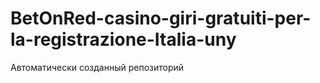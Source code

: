 # BetOnRed-casino-giri-gratuiti-per-la-registrazione-Italia-uny
Автоматически созданный репозиторий

